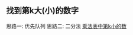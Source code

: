 ## 找到第k大(小)的数字
思路一: 优先队列
思路二: 二分法  [乘法表中第k小的数](https://leetcode.cn/problems/kth-smallest-number-in-multiplication-table/)
